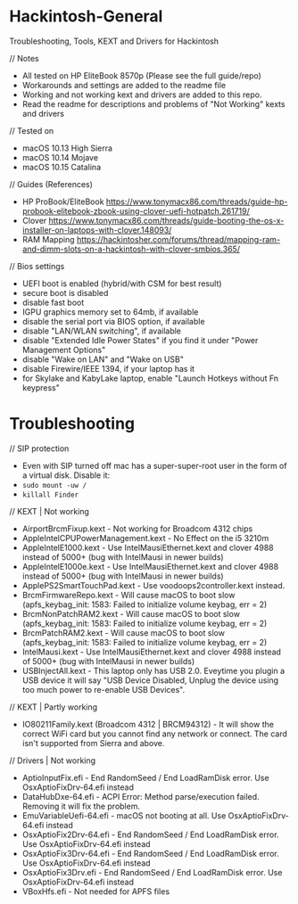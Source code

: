 # Hackintosh-General
Troubleshooting, Tools, KEXT and Drivers for Hackintosh

// Notes
* All tested on HP EliteBook 8570p (Please see the full guide/repo)
* Workarounds and settings are added to the readme file
* Working and not working kext and drivers are added to this repo. 
* Read the readme for descriptions and problems of "Not Working" kexts and drivers 

// Tested on
* macOS 10.13 High Sierra
* macOS 10.14 Mojave
* macOS 10.15 Catalina

// Guides (References)
* HP ProBook/EliteBook https://www.tonymacx86.com/threads/guide-hp-probook-elitebook-zbook-using-clover-uefi-hotpatch.261719/
* Clover https://www.tonymacx86.com/threads/guide-booting-the-os-x-installer-on-laptops-with-clover.148093/
* RAM Mapping https://hackintosher.com/forums/thread/mapping-ram-and-dimm-slots-on-a-hackintosh-with-clover-smbios.365/

// Bios settings
- UEFI boot is enabled (hybrid/with CSM for best result)
- secure boot is disabled
- disable fast boot
- IGPU graphics memory set to 64mb, if available
- disable the serial port via BIOS option, if available
- disable "LAN/WLAN switching", if available
- disable "Extended Idle Power States" if you find it under "Power Management Options"
- disable "Wake on LAN" and "Wake on USB"
- disable Firewire/IEEE 1394, if your laptop has it
- for Skylake and KabyLake laptop, enable "Launch Hotkeys without Fn keypress"

# Troubleshooting
// SIP protection
* Even with SIP turned off mac has a super-super-root user in the form of a virtual disk. Disable it:
* `sudo mount -uw /`
* `killall Finder`

// KEXT | Not working
- AirportBrcmFixup.kext - Not working for Broadcom 4312 chips
- AppleIntelCPUPowerManagement.kext - No Effect on the i5 3210m
- AppleIntelE1000.kext - Use IntelMausiEthernet.kext and clover 4988 instead of 5000+ (bug with IntelMausi in newer builds)
- AppleIntelE1000e.kext - Use IntelMausiEthernet.kext and clover 4988 instead of 5000+ (bug with IntelMausi in newer builds)
- ApplePS2SmartTouchPad.kext - Use voodoops2controller.kext instead.
- BrcmFirmwareRepo.kext - Will cause macOS to boot slow (apfs_keybag_init: 1583: Failed to initialize volume keybag, err = 2)
- BrcmNonPatchRAM2.kext - Will cause macOS to boot slow (apfs_keybag_init: 1583: Failed to initialize volume keybag, err = 2)
- BrcmPatchRAM2.kext - Will cause macOS to boot slow (apfs_keybag_init: 1583: Failed to initialize volume keybag, err = 2)
- IntelMausi.kext - Use IntelMausiEthernet.kext and clover 4988 instead of 5000+ (bug with IntelMausi in newer builds)
- USBInjectAll.kext - This laptop only has USB 2.0. Eveytime you plugin a USB device it will say "USB Device Disabled, Unplug the device using too much power to re-enable USB Devices".

// KEXT | Partly working
- IO80211Family.kext (Broadcom 4312 | BRCM94312) - It will show the correct WiFi card but you cannot find any network or connect. The card isn't supported from Sierra and above.  

// Drivers | Not working
- AptioInputFix.efi - End RandomSeed / End LoadRamDisk error. Use OsxAptioFixDrv-64.efi instead
- DataHubDxe-64.efi - ACPI Error: Method parse/execution failed. Removing it will fix the problem. 
- EmuVariableUefi-64.efi - macOS not booting at all. Use OsxAptioFixDrv-64.efi instead
- OsxAptioFix2Drv-64.efi - End RandomSeed / End LoadRamDisk error. Use OsxAptioFixDrv-64.efi instead
- OsxAptioFix3Drv-64.efi - End RandomSeed / End LoadRamDisk error. Use OsxAptioFixDrv-64.efi instead
- OsxAptioFix3Drv.efi - End RandomSeed / End LoadRamDisk error. Use OsxAptioFixDrv-64.efi instead
- VBoxHfs.efi - Not needed for APFS files
